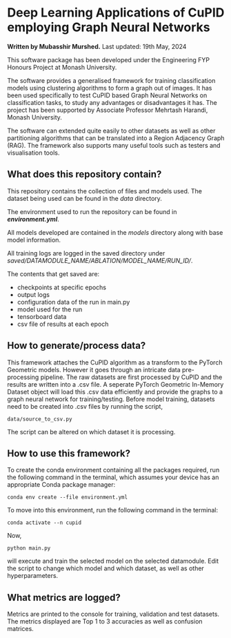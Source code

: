 # Deep Learning Applications of CuPID employing Graph Neural Networks
**Written by Mubasshir Murshed.**
Last updated: 19th May, 2024

This software package has been developed under the Engineering FYP Honours Project at Monash University.

The software provides a generalised framework for training classification models using clustering algorithms to form a graph out of images. It has been used specifically to test CuPID based Graph Neural Networks on classification tasks, to study
any advantages or disadvantages it has. The project has been supported by Associate Professor Mehrtash Harandi, Monash University.

The software can extended quite easily to other datasets as well as other partitioning algorithms that can be translated into a Region Adjacency Graph (RAG). The framework also supports many useful tools such as testers and visualisation tools.

## What does this repository contain?
This repository contains the collection of files and models used. The dataset being used can be found in the *data* directory.

The environment used to run the repository can be found in ***environment.yml***.

All models developed are contained in the *models* directory along with base model information.

All training logs are logged in the saved directory under *saved/DATAMODULE_NAME/ABLATION/MODEL_NAME/RUN_ID/*.

The contents that get saved are:
- checkpoints at specific epochs
- output logs
- configuration data of the run in main.py
- model used for the run
- tensorboard data
- csv file of results at each epoch

## How to generate/process data?

This framework attaches the CuPID algorithm as a transform to the PyTorch Geometric models. However it goes through an intricate data pre-processing pipeline.
The raw datasets are first processed by CuPID and the results are written into a .csv file. A seperate PyTorch Geometric In-Memory Dataset object will load this .csv data efficiently and provide the graphs
to a graph neural network for training/testing. Before model training, datasets need to be created into .csv files by running the script,

    data/source_to_csv.py

The script can be altered on which dataset it is processing.

## How to use this framework?
To create the conda environment containing all the packages required, run the following command in the terminal, which assumes your device has an appropriate Conda package manager:

    conda env create --file environment.yml

To move into this environment, run the following command in the terminal:

    conda activate --n cupid

Now,

    python main.py

will execute and train the selected model on the selected datamodule. Edit the script to change which model and which dataset, as well as other hyperparameters.

## What metrics are logged?

Metrics are printed to the console for training, validation and test datasets. The metrics displayed are Top 1 to 3 accuracies as well
as confusion matrices.
